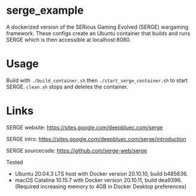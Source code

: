 # serge_example

A dockerized version of the SERious Gaming Evolved (SERGE) wargaming framework. These configs create an Ubuntu container that builds and runs SERGE which is then accessible at localhost:8080.

# Usage
Build with `./build_container.sh` then `./start_serge_container.sh` to start SERGE. `clean.sh` stops and deletes the container.

# Links
SERGE website: https://sites.google.com/deepbluec.com/serge

SERGE intro: https://sites.google.com/deepbluec.com/serge/introduction

SERGE sourcecode: https://github.com/serge-web/serge

Tested
- Ubuntu 20.04.3 LTS host with Docker version 20.10.10, build b485636.
- macOS Catalina 10.15.7 with Docker version 20.10.11, build dea9396. (Required increasing memory to 4GB in Docker Desktop preferences)
